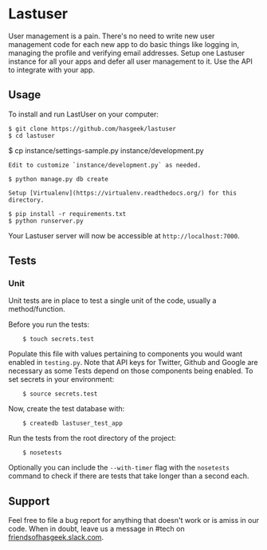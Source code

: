Lastuser
========

User management is a pain. There's no need to write new user management code for
each new app to do basic things like logging in, managing the profile and
verifying email addresses. Setup one Lastuser instance for all your apps and
defer all user management to it. Use the API to integrate with your app.

Usage
-----

To install and run LastUser on your computer:

	$ git clone https://github.com/hasgeek/lastuser
	$ cd lastuser
  $ cp instance/settings-sample.py instance/development.py

	Edit to customize `instance/development.py` as needed.

	$ python manage.py db create

	Setup [Virtualenv](https://virtualenv.readthedocs.org/) for this directory.

	$ pip install -r requirements.txt
	$ python runserver.py

Your Lastuser server will now be accessible at `http://localhost:7000`.

Tests
-----

### Unit

Unit tests are in place to test a single unit of the code, usually a method/function.

Before you run the tests:

		$ touch secrets.test

Populate this file with values pertaining to components you would want enabled in `testing.py`. Note that API keys for Twitter, Github and Google are necessary as some Tests depend on those components being enabled. To set secrets in your environment:

		$ source secrets.test

Now, create the test database with:

		$ createdb lastuser_test_app

Run the tests from the root directory of the project:

		$ nosetests

Optionally you can include the `--with-timer` flag with the `nosetests` command to check if there are tests that take longer than a second each.

Support
-------

Feel free to file a bug report for anything that doesn't work or is amiss in our code. When in doubt, leave us a message in #tech on [friendsofhasgeek.slack.com](http://friendsofhasgeek.slack.com).
